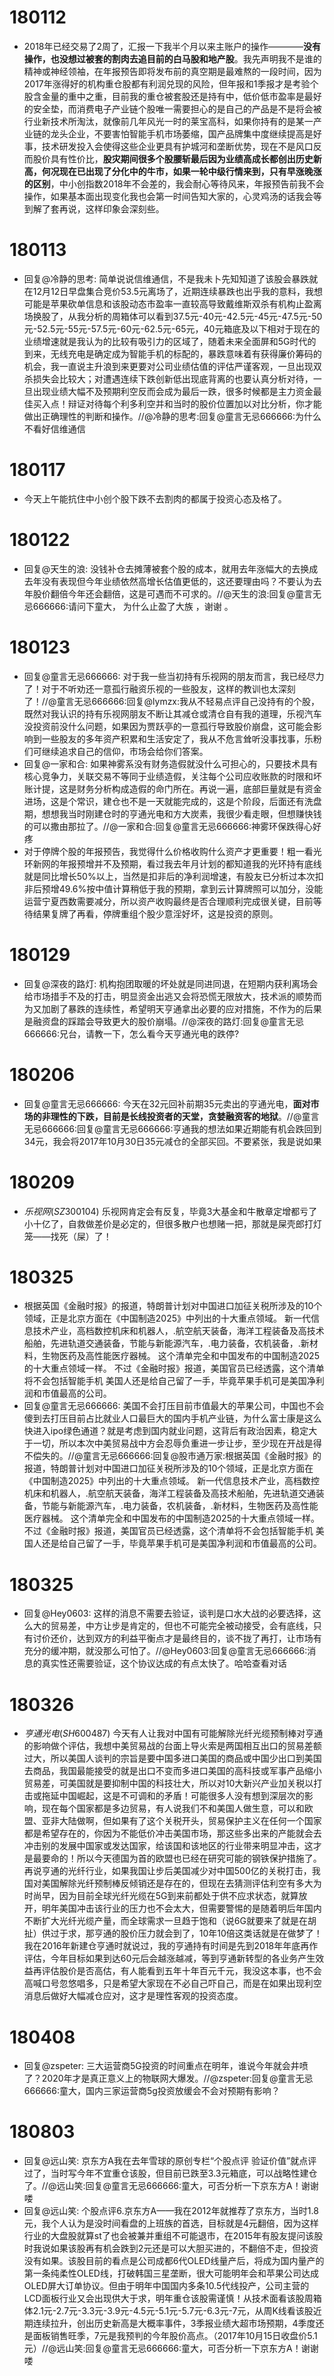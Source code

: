 
# 180112
- 2018年已经交易了2周了，汇报一下我半个月以来主账户的操作————**没有操作，也没想过被套的割肉去追目前的白马股和地产股**。我先声明我不是谁的精神或神经领袖，在年报预告即将发布前的真空期是最难熬的一段时间，因为2017年涨得好的机构重仓股都有利润兑现的风险，但年报和1季报才是考验个股含金量的重中之重，目前我的重仓被套股还是持有中，低价低市盈率是最好的安全垫，而消费电子产业链个股唯一需要担心的是自己的产品是不是将会被行业新技术所淘汰，就像前几年风光一时的莱宝高科，如果你持有的是某一产业链的龙头企业，不要害怕智能手机市场萎缩，国产品牌集中度继续提高是好事，技术研发投入会使得这些企业更具有护城河和垄断优势，现在不是风口反而股价具有性价比，**股灾期间很多个股腰斩最后因为业绩高成长都创出历史新高，何况现在已出现了分化中的牛市，如果一轮中级行情来到，只有早涨晚涨的区别**，中小创指数2018年不会差的，我会耐心等待风来，年报预告前我不会操作，如果基本面出现变化我也会第一时间告知大家的，心灵鸡汤的话我会等到解了套再说，这样印象会深刻些。

# 180113
- 回复@冷静的思考: 简单说说信维通信，不是我未卜先知知道了该股会暴跌就在12月12日早盘集合竞价53.5元离场了，近期连续暴跌也出乎我的意料，我想可能是苹果砍单信息和该股动态市盈率一直较高导致戴维斯双杀有机构止盈离场换股了，从我分析的周箱体可以看到37.5元-40元-42.5元-45元-47.5元-50元-52.5元-55元-57.5元-60元-62.5元-65元，40元箱底及以下相对于现在的业绩增速就是我认为的比较有吸引力的区域了，随着未来全面屏和5G时代的到来，无线充电是确定成为智能手机的标配的，暴跌意味着有获得廉价筹码的机会，我一直说主升浪到来更要对公司业绩估值的评估严谨客观，一旦出现双杀损失会比较大；对遭遇连续下跌创新低出现底背离的也要认真分析对待，一旦出现业绩大幅不及预期利空反而会成为最后一跌，很多时候都是主力资金最佳买入点！辩证对待每个利多利空并和当时的股价位置加以对比分析，你才能做出正确理性的判断和操作。//@冷静的思考:回复@童言无忌666666:为什么不看好信维通信

# 180117
- 今天上午能抗住中小创个股下跌不去割肉的都属于投资心态及格了。

# 180122
- 回复@天生的浪: 没钱补仓去摊薄被套个股的成本，就用去年涨幅大的去换成去年没有表现但今年业绩依然高增长估值更低的，这还要理由吗？不要认为去年股价翻倍今年还会翻倍，这是可遇而不可求的。//@天生的浪:回复@童言无忌666666:请问下童大， 为什么止盈了大族 ，谢谢 。

# 180123
- 回复@童言无忌666666: 对于我一些当初持有乐视网的朋友而言，我已经尽力了！对于不听劝还一意孤行融资乐视的一些股友，这样的教训也太深刻了！//@童言无忌666666:回复@lymzx:我从不轻易点评自己没持有的个股，既然对我认识的持有乐视网朋友不断让其减仓或清仓自有我的道理，乐视汽车没投资前没什么问题，如果因为贾跃亭的一意孤行导致股价崩盘，这可能会影响到一些股友的多年资产积累和生活安定了，我从不危言耸听没事找事，乐粉们可继续追求自己的信仰，市场会给你们答案。
- 回复@一家和合: 如果神雾系没有财务造假就没什么可担心的，只要技术具有核心竞争力，关联交易不等同于业绩造假，关注每个公司应收账款的时限和坏账计提，这是财务分析构成造假的命门所在。再说一遍，底部巨量就是有资金进场，这是个常识，建仓也不是一天就能完成的，这是个阶段，后面还有洗盘期，想想我当时刚建仓时的亨通光电和方大炭素，我很少看走眼，但想赚快钱的可以撒由那拉了。//@一家和合:回复@童言无忌666666:神雾环保跌得心好疼
- 对于停牌个股的年报预告，我觉得什么价格收购什么资产才更重要！粗一看光环新网的年报预增并不及预期，看过我去年月计划的都知道我的光环持有底线就是同比增长50%以上，当然是扣非后的净利润增速，有股友已分析过本次扣非后预增49.6%按中值计算稍低于我的预期，拿到云计算牌照可以加分，没能运营宁夏西数需要减分，所以资产收购最终是否合理顺利完成很关键，目前等待结果复牌了再看，停牌重组个股少意淫好坏，这是投资的原则。

# 180129
- 回复@深夜的路灯: 机构抱团取暖的坏处就是同进同退，在短期内获利离场会给市场措手不及的打击，明显资金出逃又会将恐慌无限放大，技术派的顺势而为又加剧了暴跌的连续性，希望明天亨通拿出必要的应对措施，不作为的后果是融资盘的踩踏会导致更大的股价崩塌。//@深夜的路灯:回复@童言无忌666666:兄台，请教一下，怎么看今天亨通光电的跌停?

# 180206
- 回复@童言无忌666666: 今天在32元回补前期35元卖出的亨通光电，**面对市场的非理性的下跌，目前是长线投资者的天堂，贪婪融资客的地狱**。//@童言无忌666666:回复@童言无忌666666:亨通我的想法如果近期能有机会跌回到34元，我会将2017年10月30日35元减仓的全部买回。不要紧张，我是说如果

# 180209
- $乐视网(SZ300104)$ 乐视网肯定会有反复，毕竟3大基金和牛散章定增都亏了小十亿了，自救做差价是必定的，但很多散户也想赌一把，那就是屎壳郎打灯笼——找死（屎）了！

# 180325
- 根据英国《金融时报》的报道，特朗普计划对中国进口加征关税所涉及的10个领域，正是北京方面在《中国制造2025》中列出的十大重点领域。
新一代信息技术产业，高档数控机床和机器人，.航空航天装备，海洋工程装备及高技术船舶，先进轨道交通装备，节能与新能源汽车，.电力装备，农机装备，.新材料，生物医药及高性能医疗器械。
这个清单完全和中国发布的中国制造2025的十大重点领域一样。
不过《金融时报》报道，美国官员已经透露，这个清单将不会包括智能手机
美国人还是给自己留了一手，毕竟苹果手机可是美国净利润和市值最高的公司。
- 回复@童言无忌666666: 美国不会打压目前市值最大的苹果公司，中国也不会傻到去打压目前占比就业人口最巨大的国内手机产业链，为什么富士康是这么快进入ipo绿色通道？就是考虑到国内就业问题，这背后有政治因素，稳定大于一切，所以本次中美贸易战中方会忍辱负重进一步让步，至少现在开战是得不偿失的。//@童言无忌666666:回复@股市通万家:根据英国《金融时报》的报道，特朗普计划对中国进口加征关税所涉及的10个领域，正是北京方面在《中国制造2025》中列出的十大重点领域。
新一代信息技术产业，高档数控机床和机器人，.航空航天装备，海洋工程装备及高技术船舶，先进轨道交通装备，节能与新能源汽车，.电力装备，农机装备，.新材料，生物医药及高性能医疗器械。
这个清单完全和中国发布的中国制造2025的十大重点领域一样。
不过《金融时报》报道，美国官员已经透露，这个清单将不会包括智能手机
美国人还是给自己留了一手，毕竟苹果手机可是美国净利润和市值最高的公司。

# 180325
- 回复@Hey0603: 这样的消息不需要去验证，谈判是口水大战的必要选择，这么大的贸易差，中方让步是肯定的，但也不可能完全被动接受，会有底线，只有讨价还价，达到双方的利益平衡点才是最终目的，谈不拢了再打，让市场有充分的缓冲期，就没那么可怕了。//@Hey0603:回复@童言无忌666666:消息的真实性还需要验证，这个协议达成的有点太快了。哈哈查看对话

# 180326
- $亨通光电(SH600487)$ 今天有人让我对中国有可能解除光纤光缆预制棒对亨通的影响做个评估，我想中美贸易战的台面上导火索是两国相互出口的贸易差额过大，所以美国人谈判的宗旨是要中国多进口美国的商品或中国少出口到美国去商品，我国最能接受的就是出口不变而多进口美国的高科技或军事产品缩小贸易差，可美国就是要抑制中国的科技壮大，所以对10大新兴产业加关税以打击或拖延中国崛起，这是不可调和的矛盾！可能很多人没有想到深层次的影响，现在每个国家都是多边贸易，有人说我们不和美国人做生意，可以和欧盟、亚非大陆做啊，但如果有了这个关税开头，贸易保护主义在任何一个国家都是希望存在的，你因为不能低价冲击美国市场，那这些多出来的产能就会去冲击别的发展中国家或发达国家，给该国和该地区的行业带来明显冲击，这才是最要命的！所以今天德国为首的欧盟也已经在研究可能的钢铁保护措施了。再说亨通的光纤行业，如果我国让步后美国减少对中国500亿的关税打击，我国对美国解除光纤预制棒反倾销还是存在的，但现在去猜测评估利空有多大为时尚早，因为目前全球光纤光缆在5G到来前都处于供不应求状态，就算放开，明年美国冲击该行业的压力也不会太大，但需要警惕的是随着明后年国内不断扩大光纤光缆产量，而全球需求一旦趋于饱和（说6G就要来了就是在胡扯）供过于求，那亨通的股价压力就会到了，10年10倍这类话就是在做梦了！我在2016年新建仓亨通时就说过，我的亨通持有时间是先到2018年年底再作评估，今年目标如果到达60元后会越涨越减，等到亨通新转型的各业务产生效益再评估股价是否高估，有人能看到五年十年百元千元，我没这本事，也不会高喊口号忽悠唱多，只是希望大家现在不必自己吓自己，而是在如果出现利空消息后做好大幅减仓应对，这才是理性客观的投资态度。

# 180408
- 回复@zspeter: 三大运营商5G投资的时间重点在明年，谁说今年就会井喷了？2020年才是真正意义上的物联网大爆发。//@zspeter:回复@童言无忌666666:童大，国内三家运营商5g投资放缓会不会对预期有影响？

# 180803
- 回复@远山笑: 京东方A我在去年雪球的原创专栏“个股点评 验证价值”就点评过了，当时写今年不宜重仓该股，但目前已跌至3.3元箱底，可以战略性建仓了。//@远山笑:回复@童言无忌666666:童大，可否分析一下京东方A！谢谢喽
- 回复@远山笑: 个股点评6.京东方A——我在2012年就推荐了京东方，当时1.8元，我个人认为是没时间看盘的上班族的首选，目标就是4元翻倍，因为这样行业的大盘股就算st了也会被兼并重组不可能退市，在2015年有股友提问该股时我说如果该股再有机会跌到2元还是可以大胆买进的，不翻倍不走，但投资没有如果。该股目前的看点是公司成都6代OLED线量产后，将成为国内量产的第一条纯柔性OLED线，打破韩国三星垄断，很大可能明年会和苹果公司达成OLED屏大订单协议。但由于明年中国国内多条10.5代线投产，公司主营的LCD面板行业又会出现供大于求，明年重仓该股需谨慎！从技术面看该股周箱体2.1元-2.7元-3.3元-3.9元-4.5元-5.1元-5.7元-6.3元-7元，从周K线看该股近期连续拉升，创出历史新高是大概率事件，3季报业绩大超市场预期，4季度还是面板销售旺季，7元是我预判的今年股价高点。（2017年10月15日收盘价5.1元）//@远山笑:回复@童言无忌666666:童大，可否分析一下京东方A！谢谢喽